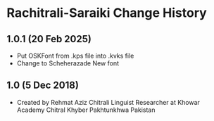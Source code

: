 Rachitrali-Saraiki Change History
=================================

1.0.1 (20 Feb 2025)
------------------
* Put OSKFont from .kps file into .kvks file
* Change to Scheherazade New font

1.0 (5 Dec 2018)
-----------------
* Created by Rehmat Aziz Chitrali Linguist Researcher at Khowar Academy Chitral Khyber Pakhtunkhwa Pakistan

